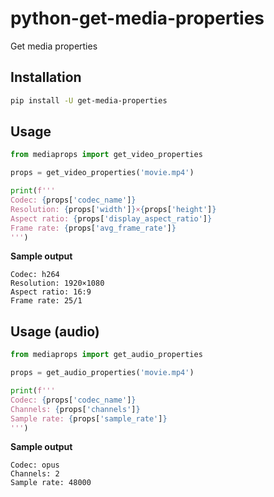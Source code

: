 python-get-media-properties
===

Get media properties

Installation
---

```sh
pip install -U get-media-properties
```

Usage
---

```python
from mediaprops import get_video_properties

props = get_video_properties('movie.mp4')

print(f'''
Codec: {props['codec_name']}
Resolution: {props['width']}×{props['height']}
Aspect ratio: {props['display_aspect_ratio']}
Frame rate: {props['avg_frame_rate']}
''')
```

**Sample output**

```text
Codec: h264
Resolution: 1920×1080
Aspect ratio: 16:9
Frame rate: 25/1
```

Usage (audio)
---

```python
from mediaprops import get_audio_properties

props = get_audio_properties('movie.mp4')

print(f'''
Codec: {props['codec_name']}
Channels: {props['channels']}
Sample rate: {props['sample_rate']}
''')
```

**Sample output**

```text
Codec: opus
Channels: 2
Sample rate: 48000
```


